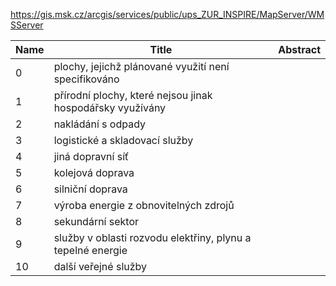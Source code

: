 https://gis.msk.cz/arcgis/services/public/ups_ZUR_INSPIRE/MapServer/WMSServer

|Name|Title|Abstract|
|--|--|--|
|0|plochy, jejichž plánované využití není specifikováno||
|1|přírodní plochy, které nejsou jinak hospodářsky využívány||
|2|nakládání s odpady||
|3|logistické a skladovací služby||
|4|jiná dopravní síť||
|5|kolejová doprava||
|6|silniční doprava||
|7|výroba energie z obnovitelných zdrojů||
|8|sekundární sektor||
|9|služby v oblasti rozvodu elektřiny, plynu a tepelné energie||
|10|další veřejné služby||
